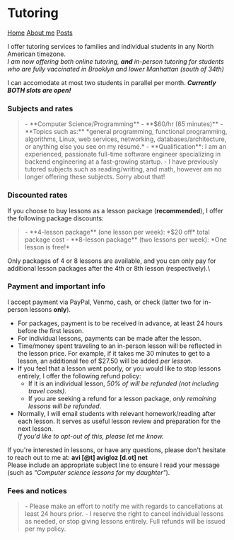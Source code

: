 <head>
	<title>Tutoring</title>
	<meta http-equiv="Content-Type" content="text/html; charset=UTF-8"/>
	<meta name="viewport" content="width=device-width, initial-scale=1"/>
	<link href="https://fonts.googleapis.com/css?family=IBM+Plex+Mono|Open+Sans" rel="stylesheet"/>
	<link href="../stylesheet.css" type="text/css" rel="stylesheet"/>
	<link rel="shortcut icon" type="image/png" href="/images/favicon.png"/>
</head>

# Tutoring
[Home](../)
[About me](../info/about)
[Posts](../posts/)

I offer tutoring services to families and individual students in any North American timezone.\
*I am now offering both online tutoring, **and** in-person tutoring for students who are fully vaccinated in Brooklyn and lower Manhattan (south of 34th)*

I can accomodate at most two students in parallel per month. **_Currently BOTH slots are open!_**

### Subjects and rates
<blockquote>
- **Computer Science/Programming** - **$60/hr (65 minutes)**
  - **Topics such as:** *general programming, functional programming, algorithms, Linux, web services, networking, databases/architecture, or anything else you see on my résumé.*
  - **Qualification**: I am an experienced, passionate full-time software engineer specializing in backend engineering at a fast-growing startup.
- I have previously tutored subjects such as reading/writing, and math, however am no longer offering these subjects. Sorry about that!
</blockquote>

### Discounted rates
If you choose to buy lessons as a lesson package (**recommended**), I offer the following package discounts:

<blockquote>
- **4-lesson package** (one lesson per week): *$20 off* total package cost
- **8-lesson package** (two lessons per week): *One lesson is free!*
</blockquote>

Only packages of 4 or 8 lessons are available, and you can only pay for additional lesson packages after the 4th or 8th lesson (respectively).\

### Payment and important info
I accept payment via PayPal, Venmo, cash, or check (latter two for in-person lessons **only**).

- For packages, payment is to be received in advance, at least 24 hours before the first lesson.
- For individual lessons, payments can be made after the lesson.
- Time/money spent traveling to an in-person lesson will be reflected in the lesson price. For example, if it takes me 30 minutes to get to a lesson, an additional fee of $27.50 will be added *per lesson.*
- If you feel that a lesson went poorly, or you would like to stop lessons entirely, I offer the following refund policy:
  - If it is an individual lesson, *50% of will be refunded (not including travel costs)*.
  - If you are seeking a refund for a lesson package, *only remaining lessons will be refunded*.
- Normally, I will email students with relevant homework/reading after each lesson. It serves as useful lesson review and preparation for the next lesson.\
*If you'd like to opt-out of this, please let me know.*

If you're interested in lessons, or have any questions, please don't hesitate to reach out to me at: **avi [@t] avigloz [d.ot] net**\
Please include an appropriate subject line to ensure I read your message (such as *"Computer science lessons for my daughter"*).

### Fees and notices
<blockquote>
- Please make an effort to notify me with regards to cancellations at least 24 hours prior.
- I reserve the right to cancel individual lessons as needed, or stop giving lessons entirely. Full refunds will be issued per my policy.
</blockquote>
